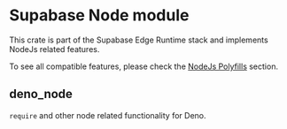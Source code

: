 # Supabase Node module

This crate is part of the Supabase Edge Runtime stack and implements NodeJs
related features.

To see all compatible features, please check the
[NodeJs Polyfills](/ext/node/polyfills/README.md) section.

## deno_node

`require` and other node related functionality for Deno.
